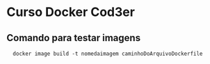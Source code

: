 # Curso Docker Cod3er

## Comando para testar imagens 
```
  docker image build -t nomedaimagem caminhoDoArquivoDockerfile 
```